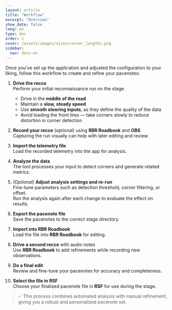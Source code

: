 ```yaml
---
layout: article
title: "Workflow"
excerpt: "Overview"
show_date: false
lang: en
type: doc
order: 1
cover: /assets/images/ui/en/corner_lengths.png
sidebar:
  nav: docs-en
---
```


Once you've set up the application and adjusted the configuration to your liking, follow this workflow to create and refine your pacenotes:

1. **Drive the recce**  
   Perform your initial reconnaissance run on the stage.  
   - Drive in the **middle of the road**  
   - Maintain a **slow, steady speed**  
   - Use **smooth steering inputs**, as they define the quality of the data  
   - Avoid loading the front tires — take corners slowly to reduce distortion in corner detection

2. **Record your recce** (optional) using **RBR Roadbook** and **OBS**  
   Capturing the run visually can help with later editing and review.

3. **Import the telemetry file**  
   Load the recorded telemetry into the app for analysis.

4. **Analyze the data**  
   The tool processes your input to detect corners and generate related metrics.

5. *(Optional)* **Adjust analysis settings and re-run**  
   Fine-tune parameters such as detection threshold, corner filtering, or offset.  
   Run the analysis again after each change to evaluate the effect on results.

6. **Export the pacenote file**  
   Save the pacenotes to the correct stage directory.  

7. **Import into RBR Roadbook**  
   Load the file into **RBR Roadbook** for editing.

8. **Drive a second recce** with audio notes  
   Use **RBR Roadbook** to add refinements while recording new observations.

9. **Do a final edit**  
   Review and fine-tune your pacenotes for accuracy and completeness.

10. **Select the file in RSF**  
    Choose your finalized pacenote file in **RSF** for use during the stage.

> ✅ This process combines automated analysis with manual refinement, giving you a robust and personalized pacenote set.
